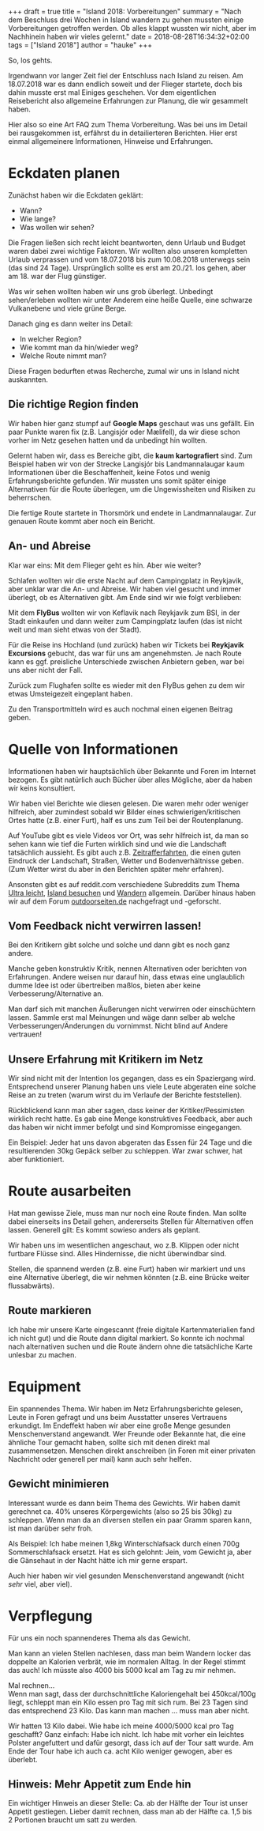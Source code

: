 +++
draft = true
title = "Island 2018: Vorbereitungen"
summary = "Nach dem Beschluss drei Wochen in Island wandern zu gehen mussten einige Vorbereitungen getroffen werden. Ob alles klappt wussten wir nicht, aber im Nachhinein haben wir vieles gelernt."
date = 2018-08-28T16:34:32+02:00
tags = ["Island 2018"]
author = "hauke"
+++

So, los gehts.

Irgendwann vor langer Zeit fiel der Entschluss nach Island zu reisen. Am 18.07.2018 war es dann endlich soweit und der Flieger startete, doch bis dahin musste erst mal Einiges geschehen. Vor dem eigentlichen Reisebericht also allgemeine Erfahrungen zur Planung, die wir gesammelt haben.

Hier also so eine Art FAQ zum Thema Vorbereitung. Was bei uns im Detail bei rausgekommen ist, erfährst du in detailierteren Berichten. Hier erst einmal allgemeinere Informationen, Hinweise und Erfahrungen.

# Eckdaten planen
Zunächst haben wir die Eckdaten geklärt:

* Wann?
* Wie lange?
* Was wollen wir sehen?

Die Fragen ließen sich recht leicht beantworten, denn Urlaub und Budget waren dabei zwei wichtige Faktoren. Wir wollten also unseren kompletten Urlaub verprassen und vom 18.07.2018 bis zum 10.08.2018 unterwegs sein (das sind 24 Tage). Ursprünglich sollte es erst am 20./21. los gehen, aber am 18. war der Flug günstiger.

Was wir sehen wollten haben wir uns grob überlegt. Unbedingt sehen/erleben wollten wir unter Anderem eine heiße Quelle, eine schwarze Vulkanebene und viele grüne Berge.

Danach ging es dann weiter ins Detail:

* In welcher Region?
* Wie kommt man da hin/wieder weg?
* Welche Route nimmt man?

Diese Fragen bedurften etwas Recherche, zumal wir uns in Island nicht auskannten.

## Die richtige Region finden
Wir haben hier ganz stumpf auf **Google Maps** geschaut was uns gefällt. Ein paar Punkte waren fix (z.B. Langisjór oder Mælifell), da wir diese schon vorher im Netz gesehen hatten und da unbedingt hin wollten.

Gelernt haben wir, dass es Bereiche gibt, die **kaum kartografiert** sind. Zum Beispiel haben wir von der Strecke Langisjór bis Landmannalaugar kaum Informationen über die Beschaffenheit, keine Fotos und wenig Erfahrungsberichte gefunden. Wir mussten uns somit später einige Alternativen für die Route überlegen, um die Ungewissheiten und Risiken zu beherrschen.

Die fertige Route startete in Thorsmörk und endete in Landmannalaugar. Zur genauen Route kommt aber noch ein Bericht.

## An- und Abreise
Klar war eins: Mit dem Flieger geht es hin. Aber wie weiter?

Schlafen wollten wir die erste Nacht auf dem Campingplatz in Reykjavik, aber unklar war die An- und Abreise. Wir haben viel gesucht und immer überlegt, ob es Alternativen gibt. Am Ende sind wir wie folgt verblieben:

Mit dem **FlyBus** wollten wir von Keflavik nach Reykjavik zum BSI, in der Stadt einkaufen und dann weiter zum Campingplatz laufen (das ist nicht weit und man sieht etwas von der Stadt).

Für die Reise ins Hochland (und zurück) haben wir Tickets bei **Reykjavik Excursions** gebucht, das war für uns am angenehmsten. Je nach Route kann es ggf. preisliche Unterschiede zwischen Anbietern geben, war bei uns aber nicht der Fall.

Zurück zum Flughafen sollte es wieder mit den FlyBus gehen zu dem wir etwas Umsteigezeit eingeplant haben.

Zu den Transportmitteln wird es auch nochmal einen eigenen Beitrag geben.

# Quelle von Informationen
Informationen haben wir hauptsächlich über Bekannte und Foren im Internet bezogen. Es gibt natürlich auch Bücher über alles Mögliche, aber da haben wir keins konsultiert.

Wir haben viel Berichte wie diesen gelesen. Die waren mehr oder weniger hilfreich, aber zumindest sobald wir Bilder eines schwierigen/kritischen Ortes hatte (z.B. einer Furt), half es uns zum Teil bei der Routenplanung.

Auf YouTube gibt es viele Videos vor Ort, was sehr hilfreich ist, da man so sehen kann wie tief die Furten wirklich sind und wie die Landschaft tatsächlich aussieht. Es gibt auch z.B. [Zeitrafferfahrten](https://www.youtube.com/watch?v=GvdSu42BsCk), die einen guten Eindruck der Landschaft, Straßen, Wetter und Bodenverhältnisse geben. (Zum Wetter wirst du aber in den Berichten später mehr erfahren).

Ansonsten gibt es auf reddit.com verschiedene Subreddits zum Thema [Ultra leicht](https://www.reddit.com/r/Ultralight/), [Island besuchen](https://www.reddit.com/r/VisitingIceland/) und [Wandern](https://www.reddit.com/r/hiking/) allgemein. Darüber hinaus haben wir auf dem Forum [outdoorseiten.de](https://www.outdoorseiten.net/forum/) nachgefragt und -geforscht.

## Vom Feedback nicht verwirren lassen!
Bei den Kritikern gibt solche und solche und dann gibt es noch ganz andere.

Manche geben konstruktiv Kritik, nennen Alternativen oder berichten von Erfahrungen. Andere weisen nur darauf hin, dass etwas eine unglaublich dumme Idee ist oder übertreiben maßlos, bieten aber keine Verbesserung/Alternative an.

Man darf sich mit manchen Äußerungen nicht verwirren oder einschüchtern lassen. Sammle erst mal Meinungen und wäge dann selber ab welche Verbesserungen/Änderungen du vornimmst. Nicht blind auf Andere vertrauen!

## Unsere Erfahrung mit Kritikern im Netz
Wir sind nicht mit der Intention los gegangen, dass es ein Spaziergang wird. Entsprechend unserer Planung haben uns viele Leute abgeraten eine solche Reise an zu treten (warum wirst du im Verlaufe der Berichte feststellen).

Rückblickend kann man aber sagen, dass keiner der Kritiker/Pessimisten wirklich recht hatte. Es gab eine Menge konstruktives Feedback, aber auch das haben wir nicht immer befolgt und sind Kompromisse eingegangen.

Ein Beispiel: Jeder hat uns davon abgeraten das Essen für 24 Tage und die resultierenden 30kg Gepäck selber zu schleppen. War zwar schwer, hat aber funktioniert.

# Route ausarbeiten
Hat man gewisse Ziele, muss man nur noch eine Route finden. Man sollte dabei einerseits ins Detail gehen, andererseits Stellen für Alternativen offen lassen. Generell gilt: Es kommt sowieso anders als geplant.

Wir haben uns im wesentlichen angeschaut, wo z.B. Klippen oder nicht furtbare Flüsse sind. Alles Hindernisse, die nicht überwindbar sind.

Stellen, die spannend werden (z.B. eine Furt) haben wir markiert und uns eine Alternative überlegt, die wir nehmen könnten (z.B. eine Brücke weiter flussabwärts).

## Route markieren
Ich habe mir unsere Karte eingescannt (freie digitale Kartenmaterialien fand ich nicht gut) und die Route dann digital markiert. So konnte ich nochmal nach alternativen suchen und die Route ändern ohne die tatsächliche Karte unlesbar zu machen.

# Equipment
Ein spannendes Thema. Wir haben im Netz Erfahrungsberichte gelesen, Leute in Foren gefragt und uns beim Ausstatter unseres Vertrauens erkundigt. Im Endeffekt haben wir aber eine große Menge gesunden Menschenverstand angewandt. Wer Freunde oder Bekannte hat, die eine ähnliche Tour gemacht haben, sollte sich mit denen direkt mal zusammensetzen. Menschen direkt anschreiben (in Foren mit einer privaten Nachricht oder generell per mail) kann auch sehr helfen.

## Gewicht minimieren
Interessant wurde es dann beim Thema des Gewichts. Wir haben damit gerechnet ca. 40% unseres Körpergewichts (also so 25 bis 30kg) zu schleppen. Wenn man da an diversen stellen ein paar Gramm sparen kann, ist man darüber sehr froh.

Als Beispiel: Ich habe meinen 1,8kg Winterschlafsack durch einen 700g Sommerschlafsack ersetzt. Hat es sich gelohnt: Jein, vom Gewicht ja, aber die Gänsehaut in der Nacht hätte ich mir gerne erspart.

Auch hier haben wir viel gesunden Menschenverstand angewandt (nicht _sehr_ viel, aber viel).

# Verpflegung
Für uns ein noch spannenderes Thema als das Gewicht.

Man kann an vielen Stellen nachlesen, dass man beim Wandern locker das doppelte an Kalorien verbrät, wie im normalen Alltag. In der Regel stimmt das auch! Ich müsste also 4000 bis 5000 kcal am Tag zu mir nehmen.

Mal rechnen...<br>
Wenn man sagt, dass der durchschnittliche Kaloriengehalt bei 450kcal/100g liegt, schleppt man ein Kilo essen pro Tag mit sich rum. Bei 23 Tagen sind das entsprechend 23 Kilo. Das kann man machen ... muss man aber nicht.

Wir hatten 13 Kilo dabei. Wie habe ich meine 4000/5000 kcal pro Tag geschafft? Ganz einfach: Habe ich nicht. Ich habe mit vorher ein leichtes Polster angefuttert und dafür gesorgt, dass ich auf der Tour satt wurde. Am Ende der Tour habe ich auch ca. acht Kilo weniger gewogen, aber es überlebt.

## Hinweis: Mehr Appetit zum Ende hin
Ein wichtiger Hinweis an dieser Stelle: Ca. ab der Hälfte der Tour ist unser Appetit gestiegen. Lieber damit rechnen, dass man ab der Hälfte ca. 1,5 bis 2 Portionen braucht um satt zu werden.
